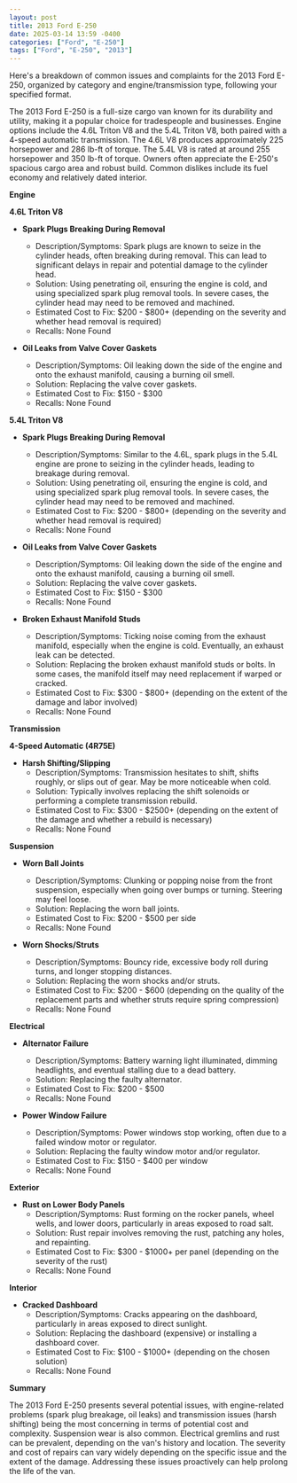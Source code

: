 ```yaml
---
layout: post
title: 2013 Ford E-250
date: 2025-03-14 13:59 -0400
categories: ["Ford", "E-250"]
tags: ["Ford", "E-250", "2013"]
---
```

Here's a breakdown of common issues and complaints for the 2013 Ford E-250, organized by category and engine/transmission type, following your specified format.

The 2013 Ford E-250 is a full-size cargo van known for its durability and utility, making it a popular choice for tradespeople and businesses. Engine options include the 4.6L Triton V8 and the 5.4L Triton V8, both paired with a 4-speed automatic transmission. The 4.6L V8 produces approximately 225 horsepower and 286 lb-ft of torque. The 5.4L V8 is rated at around 255 horsepower and 350 lb-ft of torque. Owners often appreciate the E-250's spacious cargo area and robust build. Common dislikes include its fuel economy and relatively dated interior.

**Engine**

**4.6L Triton V8**

*   **Spark Plugs Breaking During Removal**
    *   Description/Symptoms: Spark plugs are known to seize in the cylinder heads, often breaking during removal. This can lead to significant delays in repair and potential damage to the cylinder head.
    *   Solution: Using penetrating oil, ensuring the engine is cold, and using specialized spark plug removal tools. In severe cases, the cylinder head may need to be removed and machined.
    *   Estimated Cost to Fix: $200 - $800+ (depending on the severity and whether head removal is required)
    *   Recalls: None Found

*   **Oil Leaks from Valve Cover Gaskets**
    *   Description/Symptoms: Oil leaking down the side of the engine and onto the exhaust manifold, causing a burning oil smell.
    *   Solution: Replacing the valve cover gaskets.
    *   Estimated Cost to Fix: $150 - $300
    *   Recalls: None Found

**5.4L Triton V8**

*   **Spark Plugs Breaking During Removal**
    *   Description/Symptoms: Similar to the 4.6L, spark plugs in the 5.4L engine are prone to seizing in the cylinder heads, leading to breakage during removal.
    *   Solution: Using penetrating oil, ensuring the engine is cold, and using specialized spark plug removal tools. In severe cases, the cylinder head may need to be removed and machined.
    *   Estimated Cost to Fix: $200 - $800+ (depending on the severity and whether head removal is required)
    *   Recalls: None Found

*   **Oil Leaks from Valve Cover Gaskets**
    *   Description/Symptoms: Oil leaking down the side of the engine and onto the exhaust manifold, causing a burning oil smell.
    *   Solution: Replacing the valve cover gaskets.
    *   Estimated Cost to Fix: $150 - $300
    *   Recalls: None Found

*   **Broken Exhaust Manifold Studs**
    *   Description/Symptoms: Ticking noise coming from the exhaust manifold, especially when the engine is cold. Eventually, an exhaust leak can be detected.
    *   Solution: Replacing the broken exhaust manifold studs or bolts. In some cases, the manifold itself may need replacement if warped or cracked.
    *   Estimated Cost to Fix: $300 - $800+ (depending on the extent of the damage and labor involved)
    *   Recalls: None Found

**Transmission**

**4-Speed Automatic (4R75E)**

*   **Harsh Shifting/Slipping**
    *   Description/Symptoms: Transmission hesitates to shift, shifts roughly, or slips out of gear. May be more noticeable when cold.
    *   Solution: Typically involves replacing the shift solenoids or performing a complete transmission rebuild.
    *   Estimated Cost to Fix: $300 - $2500+ (depending on the extent of the damage and whether a rebuild is necessary)
    *   Recalls: None Found

**Suspension**

*   **Worn Ball Joints**
    *   Description/Symptoms: Clunking or popping noise from the front suspension, especially when going over bumps or turning. Steering may feel loose.
    *   Solution: Replacing the worn ball joints.
    *   Estimated Cost to Fix: $200 - $500 per side
    *   Recalls: None Found

*   **Worn Shocks/Struts**
    *   Description/Symptoms: Bouncy ride, excessive body roll during turns, and longer stopping distances.
    *   Solution: Replacing the worn shocks and/or struts.
    *   Estimated Cost to Fix: $200 - $600 (depending on the quality of the replacement parts and whether struts require spring compression)
    *   Recalls: None Found

**Electrical**

*   **Alternator Failure**
    *   Description/Symptoms: Battery warning light illuminated, dimming headlights, and eventual stalling due to a dead battery.
    *   Solution: Replacing the faulty alternator.
    *   Estimated Cost to Fix: $200 - $500
    *   Recalls: None Found

*   **Power Window Failure**
    *   Description/Symptoms: Power windows stop working, often due to a failed window motor or regulator.
    *   Solution: Replacing the faulty window motor and/or regulator.
    *   Estimated Cost to Fix: $150 - $400 per window
    *   Recalls: None Found

**Exterior**

*   **Rust on Lower Body Panels**
    *   Description/Symptoms: Rust forming on the rocker panels, wheel wells, and lower doors, particularly in areas exposed to road salt.
    *   Solution: Rust repair involves removing the rust, patching any holes, and repainting.
    *   Estimated Cost to Fix: $300 - $1000+ per panel (depending on the severity of the rust)
    *   Recalls: None Found

**Interior**

*   **Cracked Dashboard**
    *   Description/Symptoms: Cracks appearing on the dashboard, particularly in areas exposed to direct sunlight.
    *   Solution: Replacing the dashboard (expensive) or installing a dashboard cover.
    *   Estimated Cost to Fix: $100 - $1000+ (depending on the chosen solution)
    *   Recalls: None Found

**Summary**

The 2013 Ford E-250 presents several potential issues, with engine-related problems (spark plug breakage, oil leaks) and transmission issues (harsh shifting) being the most concerning in terms of potential cost and complexity. Suspension wear is also common. Electrical gremlins and rust can be prevalent, depending on the van's history and location. The severity and cost of repairs can vary widely depending on the specific issue and the extent of the damage. Addressing these issues proactively can help prolong the life of the van.

